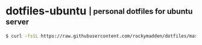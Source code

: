 # dotfiles-ubuntu <sub><sup>| personal dotfiles for ubuntu server</sup></sub>

```bash
$ curl -fsSL https://raw.githubusercontent.com/rockymadden/dotfiles/master/bin/bootstrap | bash
```
